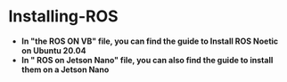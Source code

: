 # Installing-ROS
* **In "the ROS ON VB" file, you can find the guide to Install ROS Noetic on Ubuntu 20.04**
* **In " ROS on Jetson Nano" file, you can also find the guide to install them on a Jetson Nano**
  
